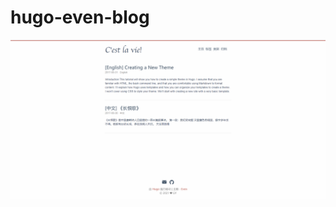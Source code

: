 # hugo-even-blog

![hugo-even-blog](https://raw.githubusercontent.com/whosydd/images-in-one/main/hugo-even-blog.PNG)



